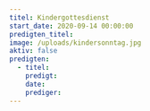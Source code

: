 ```yaml
---
titel: Kindergottesdienst
start_date: 2020-09-14 00:00:00
predigten_titel:
image: /uploads/kindersonntag.jpg
aktiv: false
predigten:
  - titel:
    predigt:
    date:
    prediger:
---
```


